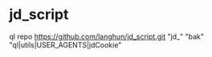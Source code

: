 # jd_script

ql repo https://github.com/langhun/jd_script.git "jd_" "bak" "ql|utils|USER_AGENTS|jdCookie"
